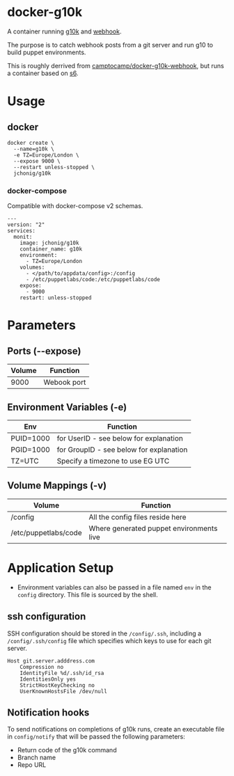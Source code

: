 # docker-g10k
A container running [g10k](https://github.com/xorpaul/g10k) and
[webhook](https://github.com/adnanh/webhook).

The purpose is to catch webhook posts from a git server and run g10 to
build puppet environments.

This is roughly derrived from
[camptocamp/docker-g10k-webhook](https://github.com/camptocamp/docker-g10k-webhook),
but runs a container based on [s6](https://skarnet.org/software/s6/overview.html).

# Usage

## docker

```
docker create \
  --name=g10k \
  -e TZ=Europe/London \
  --expose 9000 \
  --restart unless-stopped \
  jchonig/g10k
```

### docker-compose

Compatible with docker-compose v2 schemas.

```
---
version: "2"
services:
  monit:
    image: jchonig/g10k
    container_name: g10k
    environment:
      - TZ=Europe/London
    volumes:
      - </path/to/appdata/config>:/config
	  - /etc/puppetlabs/code:/etc/puppetlabs/code
    expose:
      - 9000
    restart: unless-stopped
```

# Parameters

## Ports (--expose)

| Volume | Function    |
| ------ | --------    |
| 9000   | Webook port |

## Environment Variables (-e)

| Env                  | Function                                |
| ---                  | --------                                |
| PUID=1000            | for UserID - see below for explanation  |
| PGID=1000            | for GroupID - see below for explanation |
| TZ=UTC               | Specify a timezone to use EG UTC        |

## Volume Mappings (-v)

| Volume               | Function                                 |
| ------               | --------                                 |
| /config              | All the config files reside here         |
| /etc/puppetlabs/code | Where generated puppet environments live |

# Application Setup

  * Environment variables can also be passed in a file named `env` in
    the `config` directory. This file is sourced by the shell.
	
## ssh configuration

SSH configuration should be stored in the `/config/.ssh`,
    including a `/config/.ssh/config` file which specifies which keys
    to use for each git server.

```
Host git.server.adddress.com
	Compression no
	IdentityFile %d/.ssh/id_rsa
	IdentitiesOnly yes
	StrictHostKeyChecking no
	UserKnownHostsFile /dev/null
```

## Notification hooks

To send notifications on completions of g10k runs, create an
executable file in `config/notify` that will be passed the following
parameters:

  * Return code of the g10k command
  * Branch name
  * Repo URL



